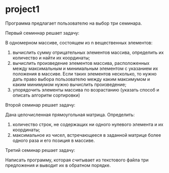 # project1
Программа предлагает пользователю на выбор три семинара.

Первый семиннар решает задачу:

В одномерном массиве, состоящем из n вещественных элементов: 
1) вычислить сумму отрицательных элементов массива, определить их количество и найти их координаты; 
2) вычислить произведение элементов массива, расположенных между максимальным и минимальным элементом с указанием их положения в массиве. Если таких элементов несколько, то нужно дать право выбора пользователю между каким максимумом и каким минимумом нужно вычислить произведение;
3) упорядочить элементы массива по возрастанию (указать способ и описать алгоритм сортировки)

Второй семинар решает задачу:

Дана целочисленная прямоугольная матрица. Определить:
1) количество строк, не содержащих ни одного нулевого элемента и их координаты;
2) максимальное из чисел, встречающееся в заданной матрице более одного раза и его позиция в массиве.

Третий семинар решает задачу:

Написать программу, которая считывает из текстового файла три предложения и выводит их в обратном порядке.
